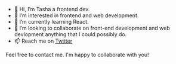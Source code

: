 - 👋 Hi, I’m Tasha a frontend dev.
- 👀 I’m interested in frontend and web development.
- 🌱 I’m currently learning React.
- 💞️ I’m looking to collaborate on front-end development and web devlopment anything that I could possibly do.
- 📫 Reach me on [Twitter](https://twitter.com/tashasyar) 

Feel free to contact me. I'm happy to collaborate with you!

<!---
tash2020/tash2020 is a ✨ special ✨ repository because its `README.md` (this file) appears on your GitHub profile.
You can click the Preview link to take a look at your changes.
--->
